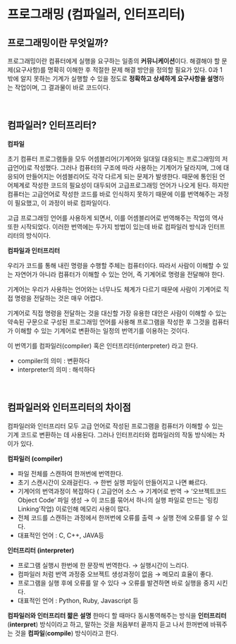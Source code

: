 # 프로그래밍 (컴파일러, 인터프리터)

## 프로그래밍이란 무엇일까?

프로그래밍이란 컴퓨터에게 실행을 요구하는 일종의 **커뮤니케이션**이다. 해결해야 할 문제(요구사항)를 명확히 이해한 후 적절한 문제 해결 방안을 정의할 필요가 있다. 0과 1 밖에 알지 못하는 기계가 실행할 수 있을 정도로 **정확하고 상세하게 요구사항을 설명**하는 작업이며, 그 결과물이 바로 코드이다.

<br/>

## 컴파일러? 인터프리터?

**컴파일**

초기 컴퓨터 프로그램들을 모두 어셈블리어(기계어와 일대일 대응되는 프로그래밍의 저급언어)로 작성했다. 그러나 컴퓨터의 구조에 따라 사용하는 기계어가 달라지며, 그에 대응되어 만들어지는 어셈블리어도 각각 다르게 되는 문제가 발생한다. 때문에 통인된 언어체계로 작성한 코드의 필요성이 대두되어 고급프로그래밍 언어가 나오게 된다. 하지만 컴퓨터는 고급언어로 작성한 코드를 바로 인식하지 못하기 때문에 이를 번역해주는 과정이 필요했고, 이 과정이 바로 컴파일이다.

고급 프로그래밍 언어를 사용하게 되면서, 이를 어셈블리어로 번역해주는 작업의 역사 또한 시작되었다. 이러한 번역에는 두가지 방법이 있는데 바로 컴파일러 방식과 인터프리터의 방식이다.

**컴파일과 인터프리터**

우리가 코드를 통해 내린 명령을 수행할 주체는 컴퓨터이다. 따라서 사람이 이해할 수 있는 자연어가 아니라 컴퓨터가 이해할 수 있는 언어, 즉 기계어로 명령을 전달해야 한다.

기계어는 우리가 사용하는 언어와는 너무나도 체계가 다르기 때문에 사람이 기계어로 직접 명령을 전달하는 것은 매우 어렵다.

기계어로 직접 명령을 전달하는 것을 대신할 가장 유용한 대안은 사람이 이해할 수 있는 약속된 구문으로 구성된 프로그래밍 언어를 사용해 프로그램을 작성한 후 그것을 컴퓨터가 이해할 수 있는 기계어로 변환하는 일정의 번역기를 이용하는 것이다.

이 번역기를 컴파일러(compiler) 혹은 인터프리터(interpreter) 라고 한다.

- compiler의 의미 : 변환하다
- interpreter의 의미 : 해석하다

<br/>

## 컴파일러와 인터프리터의 차이점

컴파일러와 인터프리터 모두 고급 언어로 작성된 프로그램을 컴퓨터가 이해할 수 있는 기계 코드로 변환하는 데 사용된다. 그러나 인터프리터와 컴파일러의 작동 방식에는 차이가 있다.

**컴파일러 (compiler)**

- 파일 전체를 스캔하여 한꺼번에 번역한다.
- 초기 스캔시간이 오래걸린다. → 한번 실행 파일이 만들어지고 나면 빠르다.
- 기계어의 번역과정이 복잡하다 ( 고급언어 소스 → 기계어로 번역 → ‘오브젝트코드 Object Code’ 파일 생성 → 이 코드를 묶어서 하나의 실행 파일로 만드는 ‘링킹 Linking’작업) 이로인해 메모리 사용이 많다.
- 전체 코드를 스캔하는 과정에서 한꺼번에 오류를 출력 → 실행 전에 오류를 알 수 있다.
- 대표적인 언어 : C, C++, JAVA등

**인터프리터 (interpreter)**

- 프로그램 실행시 한번에 한 문장씩 번역한다. → 실행시간이 느리다.
- 컴파일러 처럼 번역 과정중 오브젝트 생성과정이 없음 → 메모리 효율이 좋다.
- 프로그램을 실행 후에 오류를 알 수 있다 → 오류를 발견하면 바로 실행을 중지 시킨다.
- 대표적인 언어 : Python, Ruby, Javascript 등

**컴파일러와 인터프리터 짧은 설명**
한마디 할 때마다 동시통역해주는 방식을 **인터프리터**(**interpret**) 방식이라고 하고, 말하는 것을 처음부터 끝까지 듣고 나서 한꺼번에 바꿔주는 것을 **컴파일**(**compile**) 방식이라고 한다.
